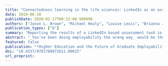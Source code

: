 ```yaml
---
title: "Connectedness learning in the life sciences: LinkedIn as an assessment task for employability and career exploration"
date: 2019-06-28
publishDate: 2020-02-17T00:32:00.999999
authors: ["Jason L. Brown", "Michael Healy", "Louise Lexis", "Brianna Julien"]
publication_types: ["6"]
summary: "Reporting the results of a LinkedIn based assessment task in the curriculum of a health sciences degree". 
abstract: "_You've been doing employability the wrong way_ would be the click-bait headline if this chapter were to be published in an online news website. The prevailing approach to promoting graduate employability taken by higher education around the world is focused on the development of human capital, that is, work-related skills and knowledge. However, graduate employability frameworks and strategies often overlook significant dispositional and contextual factors that contribute towards a person's employability. To more adequately promote the development of graduate employability, universities need to do more to connect students to their extensive networks of alumni and industry and provide careers and employability learning that helps students learn to explore and express their emerging professional identities. In this chapter we will explore the approach taken within one Australian university to enhance the employability of life science students through embedding into the curriculum a careers and employability learning module that uses social media, specifically LinkedIn, as a pedagogical tool to develop students career identity and connect them with professional networks."
featured: false
publication: "*Higher Education and the Future of Graduate Employability: A Connectedness Learning Approach*"
doi: "10.4337/9781788972611.00015"
url_preprint: 
---
```

